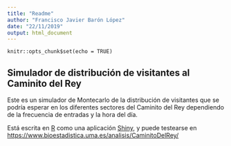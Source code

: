 ```yaml
---
title: "Readme"
author: "Francisco Javier Barón López"
date: "22/11/2019"
output: html_document
---
```


```{r setup, include=FALSE}
knitr::opts_chunk$set(echo = TRUE)
```


## Simulador de distribución de visitantes al Caminito del Rey

Este es un simulador de Montecarlo de la distribución de visitantes que se podría esperar en los diferentes sectores del Caminito del Rey dependiendo de la frecuencia de entradas y la hora del día.

Está escrita en [R](https://www.R-project.org/) como una aplicación [Shiny](https://shiny.rstudio.com/), y puede testearse en
 https://www.bioestadistica.uma.es/analisis/CaminitoDelRey/
 


